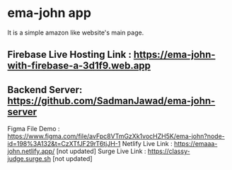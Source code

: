 # ema-john app
It is a simple amazon like website's main page.

## Firebase Live Hosting Link : https://ema-john-with-firebase-a-3d1f9.web.app
## Backend Server: https://github.com/SadmanJawad/ema-john-server 

Figma File Demo : https://www.figma.com/file/avFpc8VTmGzXk1vocHZH5K/ema-john?node-id=198%3A132&t=CzXTfJF29rT6tjJH-1
Netlify Live Link : https://emaaa-john.netlify.app/ [not updated]
Surge Live Link : https://classy-judge.surge.sh  [not updated]
